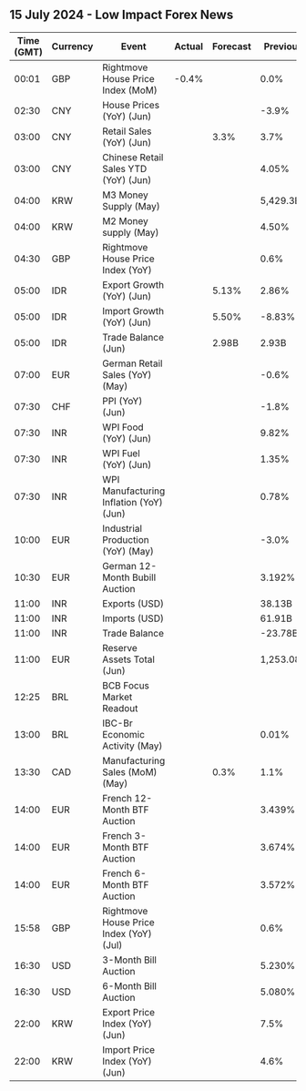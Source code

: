 ## 15 July 2024 - Low Impact Forex News

| Time (GMT) | Currency | Event | Actual | Forecast | Previous |
|------|----------|-------|--------|----------|----------|
| 00:01 | GBP | Rightmove House Price Index (MoM) | -0.4% |  | 0.0% |
| 02:30 | CNY | House Prices (YoY) (Jun) |  |  | -3.9% |
| 03:00 | CNY | Retail Sales (YoY) (Jun) |  | 3.3% | 3.7% |
| 03:00 | CNY | Chinese Retail Sales YTD (YoY) (Jun) |  |  | 4.05% |
| 04:00 | KRW | M3 Money Supply (May) |  |  | 5,429.3B |
| 04:00 | KRW | M2 Money supply (May) |  |  | 4.50% |
| 04:30 | GBP | Rightmove House Price Index (YoY) |  |  | 0.6% |
| 05:00 | IDR | Export Growth (YoY) (Jun) |  | 5.13% | 2.86% |
| 05:00 | IDR | Import Growth (YoY) (Jun) |  | 5.50% | -8.83% |
| 05:00 | IDR | Trade Balance (Jun) |  | 2.98B | 2.93B |
| 07:00 | EUR | German Retail Sales (YoY) (May) |  |  | -0.6% |
| 07:30 | CHF | PPI (YoY) (Jun) |  |  | -1.8% |
| 07:30 | INR | WPI Food (YoY) (Jun) |  |  | 9.82% |
| 07:30 | INR | WPI Fuel (YoY) (Jun) |  |  | 1.35% |
| 07:30 | INR | WPI Manufacturing Inflation (YoY) (Jun) |  |  | 0.78% |
| 10:00 | EUR | Industrial Production (YoY) (May) |  |  | -3.0% |
| 10:30 | EUR | German 12-Month Bubill Auction |  |  | 3.192% |
| 11:00 | INR | Exports (USD) |  |  | 38.13B |
| 11:00 | INR | Imports (USD) |  |  | 61.91B |
| 11:00 | INR | Trade Balance |  |  | -23.78B |
| 11:00 | EUR | Reserve Assets Total (Jun) |  |  | 1,253.08B |
| 12:25 | BRL | BCB Focus Market Readout |  |  |  |
| 13:00 | BRL | IBC-Br Economic Activity (May) |  |  | 0.01% |
| 13:30 | CAD | Manufacturing Sales (MoM) (May) |  | 0.3% | 1.1% |
| 14:00 | EUR | French 12-Month BTF Auction |  |  | 3.439% |
| 14:00 | EUR | French 3-Month BTF Auction |  |  | 3.674% |
| 14:00 | EUR | French 6-Month BTF Auction |  |  | 3.572% |
| 15:58 | GBP | Rightmove House Price Index (YoY) (Jul) |  |  | 0.6% |
| 16:30 | USD | 3-Month Bill Auction |  |  | 5.230% |
| 16:30 | USD | 6-Month Bill Auction |  |  | 5.080% |
| 22:00 | KRW | Export Price Index (YoY) (Jun) |  |  | 7.5% |
| 22:00 | KRW | Import Price Index (YoY) (Jun) |  |  | 4.6% |
